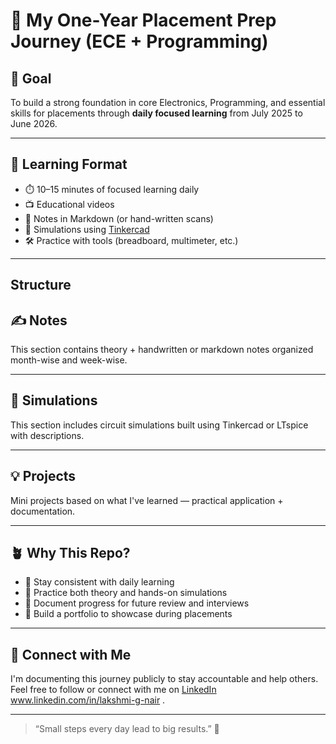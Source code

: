 # 📘 My One-Year Placement Prep Journey (ECE + Programming)

## 🎯 Goal

To build a strong foundation in core Electronics, Programming, and essential skills for placements through **daily focused learning** from July 2025 to June 2026.

---

## 🧠 Learning Format

- ⏱️ 10–15 minutes of focused learning daily
- 📺 Educational videos 
- 🧮 Notes in Markdown (or hand-written scans)
- 🔬 Simulations using [Tinkercad](https://www.tinkercad.com/)
- 🛠️ Practice with tools (breadboard, multimeter, etc.)

---

## Structure

## ✍️ Notes

This section contains theory + handwritten or markdown notes organized month-wise and week-wise.

---

## 🔬 Simulations

This section includes circuit simulations built using Tinkercad or LTspice with descriptions.

---

## 💡 Projects

Mini projects based on what I've learned — practical application + documentation.


---

## 🪴 Why This Repo?

- 📌 Stay consistent with daily learning
- 🧰 Practice both theory and hands-on simulations
- 📂 Document progress for future review and interviews
- 💼 Build a portfolio to showcase during placements

---

## 🔗 Connect with Me

I'm documenting this journey publicly to stay accountable and help others.  
Feel free to follow or connect with me on [LinkedIn](#) www.linkedin.com/in/lakshmi-g-nair .

---

> “Small steps every day lead to big results.” 🚀

